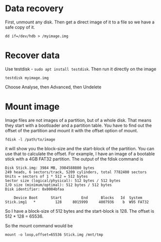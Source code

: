 # Data recovery
First, unmount any disk. Then get a direct image of it to a file so we have
a safe copy of it.

    dd if=/dev/hdb > /myimage.img

# Recover data
Use testdisk - `sudo apt install testdisk`. Then run it directly on the image

    testdisk myimage.img

Choose Analyse, then Advanced, then Undelete

# Mount image
Image files are not images of a partition, but of a whole disk. That means they
start with a bootloader and a partition table. You have to find out the offset
of the partition and mount it with the offset option of mount.

    fdisk -l /path/to/image

it will show you the block-size and the start-block of the partition. You can
use that to calculate the offset. For example, I have an image of a bootable
stick with a 4GB FAT32 partition. The output of the fdisk command is

```
Disk Stick.img: 3984 MB, 3984588800 bytes
249 heads, 6 sectors/track, 5209 cylinders, total 7782400 sectors
Units = sectors of 1 * 512 = 512 bytes
Sector size (logical/physical): 512 bytes / 512 bytes
I/O size (minimum/optimal): 512 bytes / 512 bytes
Disk identifier: 0x0004bfaa

    Device Boot      Start         End      Blocks   Id  System
Stick.img1   *         128     8015999     4007936    b  W95 FAT32
```

So I have a block-size of 512 bytes and the start-block is 128. The offset is
512 * 128 = 65536.

So the mount command would be

    mount -o loop,offset=65536 Stick.img /mnt/tmp
